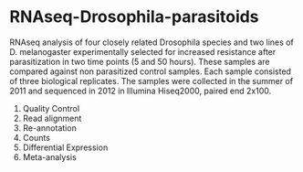 # RNAseq-Drosophila-parasitoids
RNAseq analysis of four closely related Drosophila species and two lines of D. melanogaster
experimentally selected for increased resistance after parasitization in two time points (5 and 50 hours). 
These samples are compared against non parasitized control samples. Each sample consisted of three biological replicates.
The samples were collected in the summer of 2011 and sequenced in 2012 in Illumina Hiseq2000, paired end 2x100.

 
1. Quality Control
2. Read alignment
3. Re-annotation
4. Counts
5. Differential Expression
6. Meta-analysis

 
